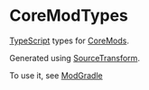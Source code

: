 # CoreModTypes

[TypeScript](https://www.typescriptlang.org/) types for [CoreMods](https://github.com/MinecraftForge/coremods).

Generated using [SourceTransform](https://github.com/noeppi-noeppi/SourceTransform).

To use it, see [ModGradle](https://github.com/noeppi-noeppi/ModGradle/blob/master/docs/coremods.md)
